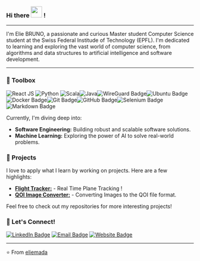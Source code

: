 ### Hi there <img src="https://raw.githubusercontent.com/MartinHeinz/MartinHeinz/master/wave.gif" width = "30px"> !
---
I'm Elie BRUNO, a passionate and curious Master student Computer Science student at the Swiss Federal Institude of Technology (EPFL). I'm dedicated to learning and exploring the vast world of computer science, from algorithms and data structures to artificial intelligence and software development.

---

### 🧰 Toolbox

<img src ="https://img.shields.io/badge/React-20232A?style=for-the-badge&logo=react&logoColor=61DAFB" alt="React JS" > <img src ="https://img.shields.io/badge/Python-3776AB?style=for-the-badge&logo=python&logoColor=white" alt="Python" > <img src ="https://img.shields.io/badge/Scala-DC322F?style=for-the-badge&logo=scala&logoColor=white" alt="Scala"><img src="https://img.shields.io/badge/-Java-informational?style=for-the-badge&amp;logo=openjdk&amp;logoColor=black&amp;color=FFFFFF" alt="Java"><img src="https://img.shields.io/badge/WireGuard-88171A?logo=wireguard&amp;logoColor=fff&amp;style=for-the-badge" alt="WireGuard Badge"><img src="https://img.shields.io/badge/Ubuntu-E95420?logo=ubuntu&amp;logoColor=fff&amp;style=for-the-badge" alt="Ubuntu Badge"><img src="https://img.shields.io/badge/Docker-2496ED?logo=docker&amp;logoColor=fff&amp;style=for-the-badge" alt="Docker Badge"><img src="https://img.shields.io/badge/Git-F05032?logo=git&amp;logoColor=fff&amp;style=for-the-badge" alt="Git Badge"><img src="https://img.shields.io/badge/GitHub-181717?logo=github&amp;logoColor=fff&amp;style=for-the-badge" alt="GitHub Badge"><img src="https://img.shields.io/badge/Selenium-43B02A?logo=selenium&amp;logoColor=fff&amp;style=for-the-badge" alt="Selenium Badge"><img src="https://img.shields.io/badge/Markdown-000?logo=markdown&amp;logoColor=fff&amp;style=for-the-badge" alt="Markdown Badge">

Currently, I'm diving deep into:

- **Software Engineering:** Building robust and scalable software solutions.
- **Machine Learning:** Exploring the power of AI to solve real-world problems.

### 🚀 Projects

I love to apply what I learn by working on projects. Here are a few highlights:

- **[Flight Tracker:](https://github.com/eliemada/Flight-Tracker)** - Real Time Plane Tracking ! 
- **[QOI Image Converter:](https://github.com/eliemada/QOI-Image-Converter)** - Converting Images to the QOI file format.
  
Feel free to check out my repositories for more interesting projects!



### 🤝 Let's Connect!

[![LinkedIn Badge](https://img.shields.io/badge/-LinkedIn-blue?style=flat-square&logo=Linkedin&logoColor=white)](https://www.linkedin.com/in/elie-bruno)
[![Email Badge](https://img.shields.io/badge/-Email-red?style=flat-square&logo=Gmail&logoColor=white)](mailto:elie.bruno@epfl.ch)
[![Website Badge](https://img.shields.io/badge/-Website-orange?style=flat-square&logo=Firefox&logoColor=white)](https://elie-bruno.onrender.com/)



---

⭐️ From [eliemada](https://github.com/eliemada)


